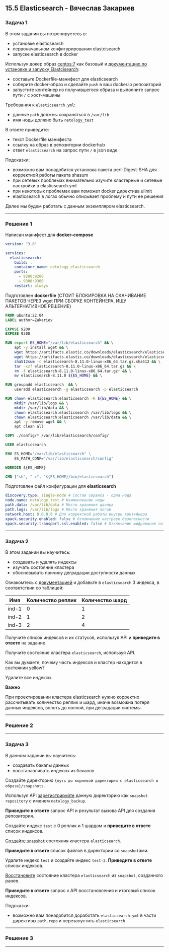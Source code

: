 ## 15.5 Elasticsearch - Вячеслав Закариев

### Задача 1

В этом задании вы потренируетесь в:
- установке elasticsearch
- первоначальном конфигурировании elastcisearch
- запуске elasticsearch в docker

Используя докер образ [centos:7](https://hub.docker.com/_/centos) как базовый и 
[документацию по установке и запуску Elastcisearch](https://www.elastic.co/guide/en/elasticsearch/reference/current/targz.html):

- составьте Dockerfile-манифест для elasticsearch
- соберите docker-образ и сделайте `push` в ваш docker.io репозиторий
- запустите контейнер из получившегося образа и выполните запрос пути `/` c хост-машины

Требования к `elasticsearch.yml`:
- данные `path` должны сохраняться в `/var/lib`
- имя ноды должно быть `netology_test`

В ответе приведите:
- текст Dockerfile манифеста
- ссылку на образ в репозитории dockerhub
- ответ `elasticsearch` на запрос пути `/` в json виде

Подсказки:
- возможно вам понадобится установка пакета perl-Digest-SHA для корректной работы пакета shasum
- при сетевых проблемах внимательно изучите кластерные и сетевые настройки в elasticsearch.yml
- при некоторых проблемах вам поможет docker директива ulimit
- elasticsearch в логах обычно описывает проблему и пути ее решения

Далее мы будем работать с данным экземпляром elasticsearch.

---

### Решение 1

Написан манифест для **docker-compose**

```yaml
version: "3.8"

services:
  elasticsearch:
    build: .
    container_name: netology_elasticsearch
    ports:
      - 9200:9200
      - 9300:9300
    restart: always
```

Подготовлен **dockerfile**
(СТОИТ БЛОКИРОВКА НА СКАЧИВАНИЕ ПАКЕТОВ ЧЕРЕЗ wget ПРИ СБОРКЕ КОНТЕЙНЕРА, ИЩУ АЛЬТЕРНАТИВНОЕ РЕШЕНИЕ)

```dockerfile
FROM ubuntu:22.04
LABEL author=Zakariev

EXPOSE 9200
EXPOSE 9300

RUN export ES_HOME="/var/lib/elasticsearch" && \
    apt -y install wget && \
    wget https://artifacts.elastic.co/downloads/elasticsearch/elasticsearch-8.11.0-linux-x86_64.tar.gz && \
    wget https://artifacts.elastic.co/downloads/elasticsearch/elasticsearch-8.11.0-linux-x86_64.tar.gz.sha512 && \
    sha512sum -c elasticsearch-8.11.0-linux-x86_64.tar.gz.sha512 && \
    tar -xzf elasticsearch-8.11.0-linux-x86_64.tar.gz && \
    rm -f elasticsearch-8.11.0-linux-x86_64.tar.gz* && \
    mv elasticsearch-8.11.0 ${ES_HOME} && \

RUN groupadd elasticsearch  && \
    useradd elasticsearch -g elasticsearch -p elasticsearch

RUN chown elasticsearch:elasticsearch -R ${ES_HOME} && \
    mkdir /var/lib/logs && \
    mkdir /var/lib/data && \
    chown elasticsearch:elasticsearch /var/lib/logs && \
    chown elasticsearch:elasticsearch /var/lib/data && \
    apt -y remove wget && \
    apt clean all

COPY ./config/* /var/lib/elasticsearch/config/

USER elasticsearch

ENV ES_HOME="/var/lib/elasticsearch" \
    ES_PATH_CONF="/var/lib/elasticsearch/config"

WORKDIR ${ES_HOME}

CMD ["sh", "-c", "${ES_HOME}/bin/elasticsearch"]
```

Подготовлен файл конфигурации для **elasticsearch**

```yaml
discovery.type: single-node # Состав сервиса - одна нода
node.name: netology_test # Наименование ноды
path.data: /var/lib/data # Место хранения данных
path.logs: /var/lib/logs # Место хранения логов
network.host: 0.0.0.0 # Для корректной работы внутри контейнера
xpack.security.enabled: false # Отключение настроек безопасности
xpack.security.transport.ssl.enabled: false # Отключение шифрования по SSL
```

---

### Задача 2

В этом задании вы научитесь:
- создавать и удалять индексы
- изучать состояние кластера
- обосновывать причину деградации доступности данных

Ознакомтесь с [документацией](https://www.elastic.co/guide/en/elasticsearch/reference/current/indices-create-index.html) 
и добавьте в `elasticsearch` 3 индекса, в соответствии со таблицей:

| Имя | Количество реплик | Количество шард |
|-----|-------------------|-----------------|
| ind-1| 0 | 1 |
| ind-2 | 1 | 2 |
| ind-3 | 2 | 4 |

Получите список индексов и их статусов, используя API и **приведите в ответе** на задание.

Получите состояние кластера `elasticsearch`, используя API.

Как вы думаете, почему часть индексов и кластер находится в состоянии yellow?

Удалите все индексы.

**Важно**

При проектировании кластера elasticsearch нужно корректно рассчитывать количество реплик и шард,
иначе возможна потеря данных индексов, вплоть до полной, при деградации системы.

---

### Решение 2

---

### Задача 3

В данном задании вы научитесь:
- создавать бэкапы данных
- восстанавливать индексы из бэкапов

Создайте директорию `{путь до корневой директории с elasticsearch в образе}/snapshots`.

Используя API [зарегистрируйте](https://www.elastic.co/guide/en/elasticsearch/reference/current/snapshots-register-repository.html#snapshots-register-repository) 
данную директорию как `snapshot repository` c именем `netology_backup`.

**Приведите в ответе** запрос API и результат вызова API для создания репозитория.

Создайте индекс `test` с 0 реплик и 1 шардом и **приведите в ответе** список индексов.

[Создайте `snapshot`](https://www.elastic.co/guide/en/elasticsearch/reference/current/snapshots-take-snapshot.html) 
состояния кластера `elasticsearch`.

**Приведите в ответе** список файлов в директории со `snapshot`ами.

Удалите индекс `test` и создайте индекс `test-2`. **Приведите в ответе** список индексов.

[Восстановите](https://www.elastic.co/guide/en/elasticsearch/reference/current/snapshots-restore-snapshot.html) состояние
кластера `elasticsearch` из `snapshot`, созданного ранее. 

**Приведите в ответе** запрос к API восстановления и итоговый список индексов.

Подсказки:
- возможно вам понадобится доработать `elasticsearch.yml` в части директивы `path.repo` и перезапустить `elasticsearch`

---

### Решение 3

--- 
